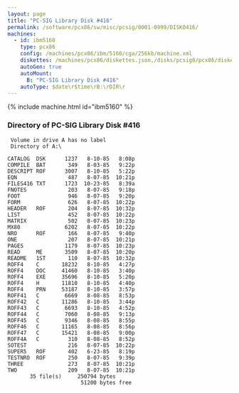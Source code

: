 ```yaml
---
layout: page
title: "PC-SIG Library Disk #416"
permalink: /software/pcx86/sw/misc/pcsig/0001-0999/DISK0416/
machines:
  - id: ibm5160
    type: pcx86
    config: /machines/pcx86/ibm/5160/cga/256kb/machine.xml
    diskettes: /machines/pcx86/diskettes.json,/disks/pcsig0/pcx86/diskettes.json
    autoGen: true
    autoMount:
      B: "PC-SIG Library Disk #416"
    autoType: $date\r$time\rB:\rDIR\r
---
```


{% include machine.html id="ibm5160" %}

### Directory of PC-SIG Library Disk #416

     Volume in drive A has no label
     Directory of A:\

    CATALOG  DSK      1237   8-10-85   8:08p
    COMPILE  BAT       349   8-03-85   9:22p
    DESCRIPT ROF      3007   8-10-85   5:22p
    EQN                487   8-07-85  10:21p
    FILES416 TXT      1723  10-23-85   8:39a
    FNOTES             203   8-07-85   9:18p
    FOOT               946   8-07-85   9:20p
    FORM               626   8-07-85  10:22p
    HEADER   ROF       204   8-07-85  10:32p
    LIST               452   8-07-85  10:22p
    MATRIX             502   8-07-85  10:23p
    MX80              6202   8-07-85  10:22p
    NRO      ROF       166   8-07-85   9:40p
    ONE                207   8-07-85  10:21p
    PAGES             1179   8-07-85  10:23p
    READ     ME       3509   8-07-85  10:20p
    README   1ST       110   8-07-85  10:32p
    ROFF4    C       18232   8-10-85   4:27p
    ROFF4    DOC     41460   8-10-85   3:40p
    ROFF4    EXE     35696   8-10-85   5:20p
    ROFF4    H       11810   8-10-85   4:40p
    ROFF4    PRN     53187   8-10-85   3:57p
    ROFF41   C        6669   8-08-85   8:53p
    ROFF42   C       11286   8-10-85   3:44p
    ROFF43   C        6693   8-10-85   4:52p
    ROFF44   C        7060   8-08-85   9:13p
    ROFF45   C        9346   8-08-85   8:55p
    ROFF46   C       11165   8-08-85   8:56p
    ROFF47   C       15421   8-08-85   9:00p
    ROFF4A   C         310   8-08-85   8:52p
    SOTEST             216   8-07-85  10:22p
    SUPER5   ROF       402   6-23-85   8:19p
    TESTNRO  ROF       250   8-07-85   9:39p
    THREE              273   8-07-85  10:21p
    TWO                209   8-07-85  10:21p
           35 file(s)     250794 bytes
                           51200 bytes free
